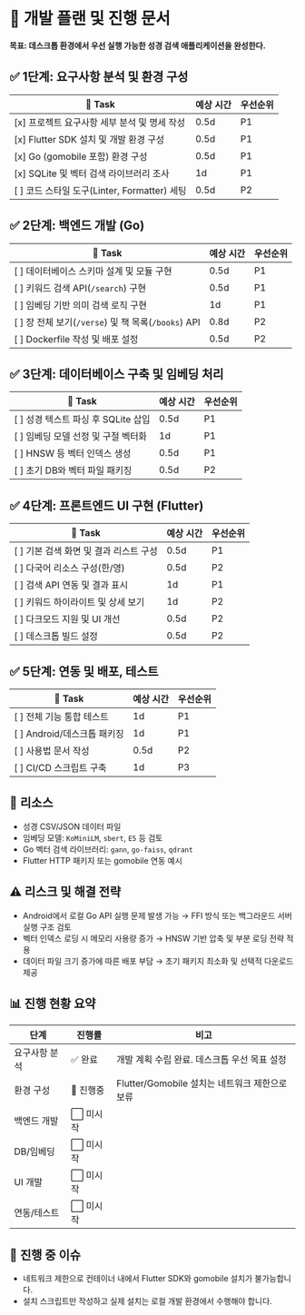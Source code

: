 # 📅 개발 플랜 및 진행 문서

**목표: 데스크톱 환경에서 우선 실행 가능한 성경 검색 애플리케이션을 완성한다.**

## ✅ 1단계: 요구사항 분석 및 환경 구성

| 📌 Task | 예상 시간 | 우선순위 |
| --- | --- | --- |
| [x] 프로젝트 요구사항 세부 분석 및 명세 작성 | 0.5d | P1 |
| [x] Flutter SDK 설치 및 개발 환경 구성 | 0.5d | P1 |
| [x] Go (gomobile 포함) 환경 구성 | 0.5d | P1 |
| [x] SQLite 및 벡터 검색 라이브러리 조사 | 1d | P1 |
| [ ] 코드 스타일 도구(Linter, Formatter) 세팅 | 0.5d | P2 |

## ✅ 2단계: 백엔드 개발 (Go)

| 📌 Task | 예상 시간 | 우선순위 |
| --- | --- | --- |
| [ ] 데이터베이스 스키마 설계 및 모듈 구현 | 0.5d | P1 |
| [ ] 키워드 검색 API(`/search`) 구현 | 0.5d | P1 |
| [ ] 임베딩 기반 의미 검색 로직 구현 | 1d | P1 |
| [ ] 장 전체 보기(`/verse`) 및 책 목록(`/books`) API | 0.8d | P2 |
| [ ] Dockerfile 작성 및 배포 설정 | 0.5d | P2 |

## ✅ 3단계: 데이터베이스 구축 및 임베딩 처리

| 📌 Task | 예상 시간 | 우선순위 |
| --- | --- | --- |
| [ ] 성경 텍스트 파싱 후 SQLite 삽입 | 0.5d | P1 |
| [ ] 임베딩 모델 선정 및 구절 벡터화 | 1d | P1 |
| [ ] HNSW 등 벡터 인덱스 생성 | 0.5d | P1 |
| [ ] 초기 DB와 벡터 파일 패키징 | 0.5d | P2 |

## ✅ 4단계: 프론트엔드 UI 구현 (Flutter)

| 📌 Task | 예상 시간 | 우선순위 |
| --- | --- | --- |
| [ ] 기본 검색 화면 및 결과 리스트 구성 | 0.5d | P1 |
| [ ] 다국어 리소스 구성(한/영) | 0.5d | P2 |
| [ ] 검색 API 연동 및 결과 표시 | 1d | P1 |
| [ ] 키워드 하이라이트 및 상세 보기 | 1d | P2 |
| [ ] 다크모드 지원 및 UI 개선 | 0.5d | P2 |
| [ ] 데스크톱 빌드 설정 | 0.5d | P2 |

## ✅ 5단계: 연동 및 배포, 테스트

| 📌 Task | 예상 시간 | 우선순위 |
| --- | --- | --- |
| [ ] 전체 기능 통합 테스트 | 1d | P1 |
| [ ] Android/데스크톱 패키징 | 1d | P1 |
| [ ] 사용법 문서 작성 | 0.5d | P2 |
| [ ] CI/CD 스크립트 구축 | 1d | P3 |

## 🧱 리소스

- 성경 CSV/JSON 데이터 파일
- 임베딩 모델: `KoMiniLM`, `sbert`, `E5` 등 검토
- Go 벡터 검색 라이브러리: `gann`, `go-faiss`, `qdrant`
- Flutter HTTP 패키지 또는 gomobile 연동 예시

## ⚠️ 리스크 및 해결 전략

- Android에서 로컬 Go API 실행 문제 발생 가능 → FFI 방식 또는 백그라운드 서버 실행 구조 검토
- 벡터 인덱스 로딩 시 메모리 사용량 증가 → HNSW 기반 압축 및 부분 로딩 전략 적용
- 데이터 파일 크기 증가에 따른 배포 부담 → 초기 패키지 최소화 및 선택적 다운로드 제공

## 📊 진행 현황 요약

| 단계 | 진행률 | 비고 |
| --- | --- | --- |
| 요구사항 분석 | ✅ 완료 | 개발 계획 수립 완료. 데스크톱 우선 목표 설정 |
| 환경 구성 | 🔄 진행중 | Flutter/Gomobile 설치는 네트워크 제한으로 보류 |
| 백엔드 개발 | ⬜ 미시작 | |
| DB/임베딩 | ⬜ 미시작 | |
| UI 개발 | ⬜ 미시작 | |
| 연동/테스트 | ⬜ 미시작 | |

## 🚧 진행 중 이슈

- 네트워크 제한으로 컨테이너 내에서 Flutter SDK와 gomobile 설치가 불가능합니다.
- 설치 스크립트만 작성하고 실제 설치는 로컬 개발 환경에서 수행해야 합니다.

